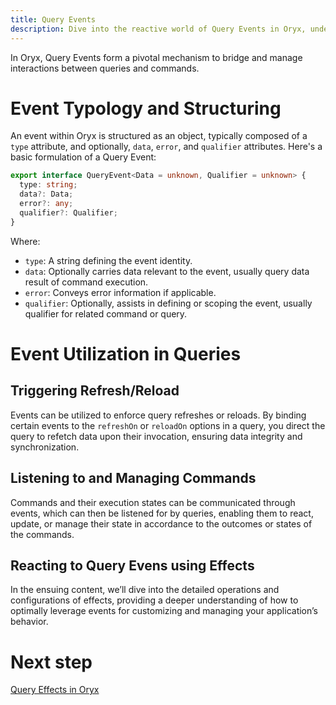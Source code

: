 ```yaml
---
title: Query Events
description: Dive into the reactive world of Query Events in Oryx, understanding the role, implementation, and connectivity of events in governing interactions and data exchanges within your application layers.
---
```



In Oryx, Query Events form a pivotal mechanism to bridge and manage interactions between queries and commands. 

# Event Typology and Structuring

An event within Oryx is structured as an object, typically composed of a `type` attribute, and optionally, `data`, `error`, and `qualifier` attributes. Here's a basic formulation of a Query Event:

```ts
export interface QueryEvent<Data = unknown, Qualifier = unknown> {
  type: string;
  data?: Data;
  error?: any;
  qualifier?: Qualifier;
}
```

Where:
- `type`: A string defining the event identity.
- `data`: Optionally carries data relevant to the event, usually query data result of command execution.
- `error`: Conveys error information if applicable.
- `qualifier`: Optionally, assists in defining or scoping the event, usually qualifier for related command or query.

# Event Utilization in Queries

## Triggering Refresh/Reload
Events can be utilized to enforce query refreshes or reloads. By binding certain events to the `refreshOn` or `reloadOn` options in a query, you direct the query to refetch data upon their invocation, ensuring data integrity and synchronization.

## Listening to and Managing Commands
Commands and their execution states can be communicated through events, which can then be listened for by queries, enabling them to react, update, or manage their state in accordance to the outcomes or states of the commands.

## Reacting to Query Evens using Effects
In the ensuing content, we’ll dive into the detailed operations and configurations of effects, providing a deeper understanding of how to optimally leverage events for customizing and managing your application’s behavior.

# Next step

[Query Effects in Oryx](/docs/oryx/architecture/query-command/query-command-effects.md)
